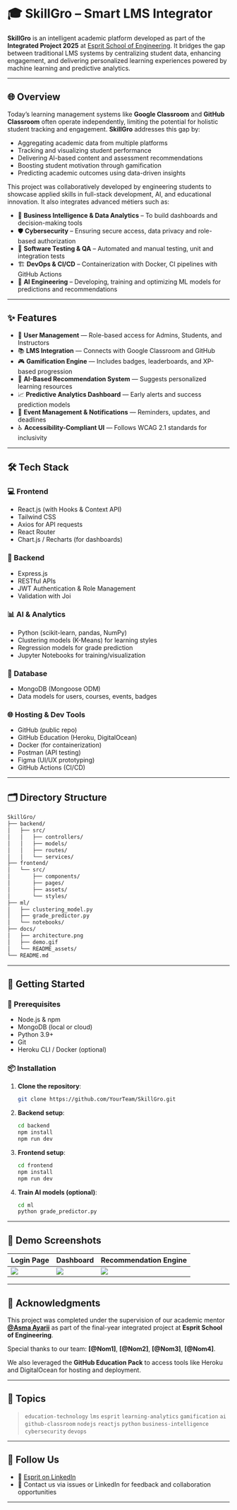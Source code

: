 # 🎓 SkillGro – Smart LMS Integrator

**SkillGro** is an intelligent academic platform developed as part of the **Integrated Project 2025** at [Esprit School of Engineering](https://www.linkedin.com/school/esprit-school-of-engineering/). It bridges the gap between traditional LMS systems by centralizing student data, enhancing engagement, and delivering personalized learning experiences powered by machine learning and predictive analytics.

---

## 🌐 Overview

Today’s learning management systems like **Google Classroom** and **GitHub Classroom** often operate independently, limiting the potential for holistic student tracking and engagement. **SkillGro** addresses this gap by:

- Aggregating academic data from multiple platforms
- Tracking and visualizing student performance
- Delivering AI-based content and assessment recommendations
- Boosting student motivation through gamification
- Predicting academic outcomes using data-driven insights

This project was collaboratively developed by engineering students to showcase applied skills in full-stack development, AI, and educational innovation. It also integrates advanced métiers such as:

- 🧩 **Business Intelligence & Data Analytics** – To build dashboards and decision-making tools
- 🛡️ **Cybersecurity** – Ensuring secure access, data privacy and role-based authorization
- 🧪 **Software Testing & QA** – Automated and manual testing, unit and integration tests
- 🏗️ **DevOps & CI/CD** – Containerization with Docker, CI pipelines with GitHub Actions
- 🧠 **AI Engineering** – Developing, training and optimizing ML models for predictions and recommendations

---

## ✨ Features

- 🔐 **User Management** — Role-based access for Admins, Students, and Instructors
- 📚 **LMS Integration** — Connects with Google Classroom and GitHub
- 🎮 **Gamification Engine** — Includes badges, leaderboards, and XP-based progression
- 🧠 **AI-Based Recommendation System** — Suggests personalized learning resources
- 📈 **Predictive Analytics Dashboard** — Early alerts and success prediction models
- 🔔 **Event Management & Notifications** — Reminders, updates, and deadlines
- ♿ **Accessibility-Compliant UI** — Follows WCAG 2.1 standards for inclusivity

---

## 🛠️ Tech Stack

### 💻 Frontend
- React.js (with Hooks & Context API)
- Tailwind CSS
- Axios for API requests
- React Router
- Chart.js / Recharts (for dashboards)

### 🧪 Backend
- Express.js
- RESTful APIs
- JWT Authentication & Role Management
- Validation with Joi

### 📊 AI & Analytics
- Python (scikit-learn, pandas, NumPy)
- Clustering models (K-Means) for learning styles
- Regression models for grade prediction
- Jupyter Notebooks for training/visualization

### 🧾 Database
- MongoDB (Mongoose ODM)
- Data models for users, courses, events, badges

### 🌐 Hosting & Dev Tools
- GitHub (public repo)
- GitHub Education (Heroku, DigitalOcean)
- Docker (for containerization)
- Postman (API testing)
- Figma (UI/UX prototyping)
- GitHub Actions (CI/CD)

---

## 🗂️ Directory Structure

```bash
SkillGro/
├── backend/
│   ├── src/
│   │   ├── controllers/
│   │   ├── models/
│   │   ├── routes/
│   │   └── services/
├── frontend/
│   └── src/
│       ├── components/
│       ├── pages/
│       ├── assets/
│       └── styles/
├── ml/
│   ├── clustering_model.py
│   ├── grade_predictor.py
│   └── notebooks/
├── docs/
│   ├── architecture.png
│   ├── demo.gif
│   └── README_assets/
└── README.md
```

---

## 🚀 Getting Started

### 🔧 Prerequisites

- Node.js & npm
- MongoDB (local or cloud)
- Python 3.9+
- Git
- Heroku CLI / Docker (optional)

### 📦 Installation

1. **Clone the repository**:
   ```bash
   git clone https://github.com/YourTeam/SkillGro.git
   ```

2. **Backend setup**:
   ```bash
   cd backend
   npm install
   npm run dev
   ```

3. **Frontend setup**:
   ```bash
   cd frontend
   npm install
   npm run dev
   ```

4. **Train AI models (optional)**:
   ```bash
   cd ml
   python grade_predictor.py
   ```

---

## 📸 Demo Screenshots

| Login Page | Dashboard | Recommendation Engine |
|------------|-----------|------------------------|
| ![](docs/README_assets/login.png) | ![](docs/README_assets/dashboard.png) | ![](docs/README_assets/recommendations.png) |

---

## 📢 Acknowledgments

This project was completed under the supervision of our academic mentor **[@Asma Ayarii](https://www.linkedin.com/in/asma-ayarii/)** as part of the final-year integrated project at **Esprit School of Engineering**.

Special thanks to our team: **[@Nom1]**, **[@Nom2]**, **[@Nom3]**, **[@Nom4]**.

We also leveraged the **GitHub Education Pack** to access tools like Heroku and DigitalOcean for hosting and deployment.

---

## 🔖 Topics

> `education-technology` `lms` `esprit` `learning-analytics` `gamification` `ai` `github-classroom` `nodejs` `reactjs` `python` `business-intelligence` `cybersecurity` `devops`

---

## 📣 Follow Us

- 🔗 [Esprit on LinkedIn](https://www.linkedin.com/school/esprit-school-of-engineering/)
- 📨 Contact us via issues or LinkedIn for feedback and collaboration opportunities

---
